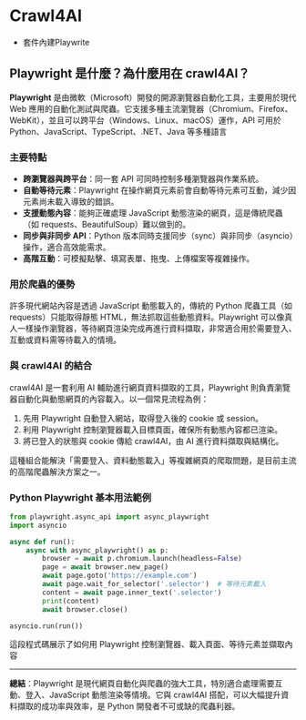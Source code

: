 # Crawl4AI
- 套件內建Playwrite

## Playwright 是什麼？為什麼用在 crawl4AI？

**Playwright** 是由微軟（Microsoft）開發的開源瀏覽器自動化工具，主要用於現代 Web 應用的自動化測試與爬蟲。它支援多種主流瀏覽器（Chromium、Firefox、WebKit），並且可以跨平台（Windows、Linux、macOS）運作，API 可用於 Python、JavaScript、TypeScript、.NET、Java 等多種語言

### 主要特點

- **跨瀏覽器與跨平台**：同一套 API 可同時控制多種瀏覽器與作業系統。
- **自動等待元素**：Playwright 在操作網頁元素前會自動等待元素可互動，減少因元素尚未載入導致的錯誤。
- **支援動態內容**：能夠正確處理 JavaScript 動態渲染的網頁，這是傳統爬蟲（如 requests、BeautifulSoup）難以做到的。
- **同步與非同步 API**：Python 版本同時支援同步（sync）與非同步（asyncio）操作，適合高效能需求。
- **高階互動**：可模擬點擊、填寫表單、拖曳、上傳檔案等複雜操作。

### 用於爬蟲的優勢

許多現代網站內容是透過 JavaScript 動態載入的，傳統的 Python 爬蟲工具（如 requests）只能取得靜態 HTML，無法抓取這些動態資料。Playwright 可以像真人一樣操作瀏覽器，等待網頁渲染完成再進行資料擷取，非常適合用於需要登入、互動或資料需等待載入的情境。

### 與 crawl4AI 的結合

crawl4AI 是一套利用 AI 輔助進行網頁資料擷取的工具，Playwright 則負責瀏覽器自動化與動態網頁的內容載入。以一個常見流程為例：

1. 先用 Playwright 自動登入網站，取得登入後的 cookie 或 session。
2. 利用 Playwright 控制瀏覽器載入目標頁面，確保所有動態內容都已渲染。
3. 將已登入的狀態與 cookie 傳給 crawl4AI，由 AI 進行資料擷取與結構化。

這種組合能解決「需要登入、資料動態載入」等複雜網頁的爬取問題，是目前主流的高階爬蟲解決方案之一。

### Python Playwright 基本用法範例

```python
from playwright.async_api import async_playwright
import asyncio

async def run():
    async with async_playwright() as p:
        browser = await p.chromium.launch(headless=False)
        page = await browser.new_page()
        await page.goto('https://example.com')
        await page.wait_for_selector('.selector')  # 等待元素載入
        content = await page.inner_text('.selector')
        print(content)
        await browser.close()

asyncio.run(run())
```
這段程式碼展示了如何用 Playwright 控制瀏覽器、載入頁面、等待元素並擷取內容

---

**總結**：Playwright 是現代網頁自動化與爬蟲的強大工具，特別適合處理需要互動、登入、JavaScript 動態渲染等情境。它與 crawl4AI 搭配，可以大幅提升資料擷取的成功率與效率，是 Python 開發者不可或缺的爬蟲利器。



